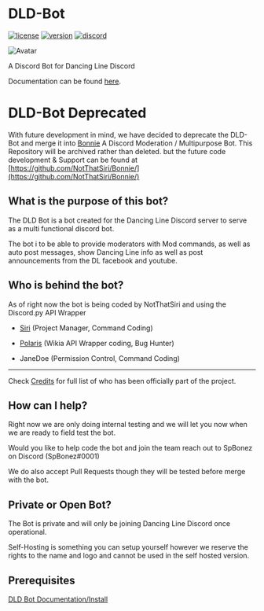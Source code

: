 # DLD-Bot
[![license](https://img.shields.io/github/license/NotThatSiri/DLD-Bot.svg?style=for-the-badge)](https://github.com/NotThatSiri/DLD-Bot/blob/master/LICENSE)
[![version](https://img.shields.io/badge/version-0.1.1-orange.svg?style=for-the-badge)](https://github.com/NotThatSiri/DLD-Bot/blob/master/VERSION)
[![discord](https://img.shields.io/badge/Discord-Dancing%20Line%20Discord-blue.svg?style=for-the-badge&logo=discord)](https://discord.io/dancingline)

![Avatar](https://blobscdn.gitbook.com/v0/b/gitbook-28427.appspot.com/o/spaces%2F-LUO2qA87fRLhQcoAgi6%2Favatar.png?generation=1546929582237884&alt=media)


A Discord Bot for Dancing Line Discord

Documentation can be found [here](https://dld-bot.gitbook.io/documentation).

# DLD-Bot Deprecated
With future development in mind, we have decided to deprecate the DLD-Bot and merge it into [Bonnie](https://github.com/NotThatSiri/Bonnie/) A Discord Moderation / Multipurpose Bot.
This Repository will be archived rather than deleted. but the future code development & Support can be found at [https://github.com/NotThatSiri/Bonnie/](https://github.com/NotThatSiri/Bonnie/)

## What is the purpose of this bot?
The DLD Bot is a bot created for the Dancing Line Discord server to serve as a multi functional discord bot.

The bot i to be able to provide moderators with Mod commands, as well as auto post messages, show Dancing Line info as well as post announcements from the DL facebook and youtube.

## Who is behind the bot?
As of right now the bot is being coded by NotThatSiri and using the Discord.py API Wrapper


- [Siri](https://github.com/NotThatSiri) (Project Manager, Command Coding)

- [Polaris](https://github.com/PolarisLo) (Wikia API Wrapper coding, Bug Hunter)

- JaneDoe (Permission Control, Command Coding)

---
Check [Credits](/CREDITS) for full list of who has been officially part of the project.

## How can I help?
Right now we are only doing internal testing and we will let you now when we are ready to field test the bot.

Would you like to help code the bot and join the team reach out to SpBonez on Discord (SpBonez#0001)

We do also accept Pull Requests though they will be tested before merge with the bot.

## Private or Open Bot?
The Bot is private and will only be joining Dancing Line Discord once operational.

Self-Hosting is something you can setup yourself however we reserve the rights to the name and logo and cannot be used in the self hosted version.

## Prerequisites
[DLD Bot Documentation/Install](https://dld-bot.gitbook.io/documentation/code-documentation/install)
